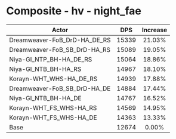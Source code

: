 # Composite - hv - night_fae
| Actor | DPS | Increase |
|---|:---:|:---:|
|Dreamweaver-FoB_DrD-HA_DE_RS|15339|21.03%|
|Dreamweaver-FoB_SB_DrD-HA_RS|15089|19.05%|
|Niya-GI_NTP_BH-HA_DE_RS|15064|18.86%|
|Niya-GI_NTB_BH-HA_RS|14967|18.10%|
|Korayn-WHT_WHS-HA_DE_RS|14939|17.88%|
|Dreamweaver-FoB_SB_DrD-HA_DE|14884|17.44%|
|Niya-GI_NTB_BH-HA_DE|14767|16.52%|
|Korayn-WHT_FS_WHS-HA_RS|14569|14.95%|
|Korayn-WHT_FS_WHS-HA_DE|14363|13.33%|
|Base|12674|0.00%|
